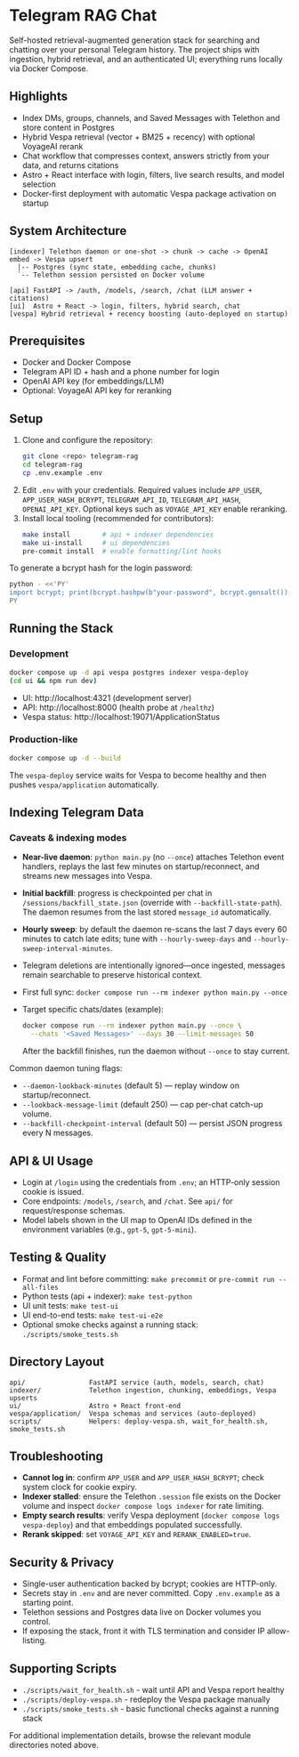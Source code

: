 # Telegram RAG Chat

Self-hosted retrieval-augmented generation stack for searching and chatting over your personal Telegram history. The project ships with ingestion, hybrid retrieval, and an authenticated UI; everything runs locally via Docker Compose.

## Highlights

- Index DMs, groups, channels, and Saved Messages with Telethon and store content in Postgres
- Hybrid Vespa retrieval (vector + BM25 + recency) with optional VoyageAI rerank
- Chat workflow that compresses context, answers strictly from your data, and returns citations
- Astro + React interface with login, filters, live search results, and model selection
- Docker-first deployment with automatic Vespa package activation on startup

## System Architecture

```
[indexer] Telethon daemon or one-shot -> chunk -> cache -> OpenAI embed -> Vespa upsert
  |-- Postgres (sync state, embedding cache, chunks)
  `-- Telethon session persisted on Docker volume

[api] FastAPI -> /auth, /models, /search, /chat (LLM answer + citations)
[ui]  Astro + React -> login, filters, hybrid search, chat
[vespa] Hybrid retrieval + recency boosting (auto-deployed on startup)
```

## Prerequisites

- Docker and Docker Compose
- Telegram API ID + hash and a phone number for login
- OpenAI API key (for embeddings/LLM)
- Optional: VoyageAI API key for reranking

## Setup

1. Clone and configure the repository:
   ```bash
   git clone <repo> telegram-rag
   cd telegram-rag
   cp .env.example .env
   ```
2. Edit `.env` with your credentials. Required values include `APP_USER`, `APP_USER_HASH_BCRYPT`, `TELEGRAM_API_ID`, `TELEGRAM_API_HASH`, `OPENAI_API_KEY`. Optional keys such as `VOYAGE_API_KEY` enable reranking.
3. Install local tooling (recommended for contributors):
   ```bash
   make install        # api + indexer dependencies
   make ui-install     # ui dependencies
   pre-commit install  # enable formatting/lint hooks
   ```

To generate a bcrypt hash for the login password:

```bash
python - <<'PY'
import bcrypt; print(bcrypt.hashpw(b"your-password", bcrypt.gensalt()).decode())
PY
```

## Running the Stack

### Development

```bash
docker compose up -d api vespa postgres indexer vespa-deploy
(cd ui && npm run dev)
```

- UI: http://localhost:4321 (development server)
- API: http://localhost:8000 (health probe at `/healthz`)
- Vespa status: http://localhost:19071/ApplicationStatus

### Production-like

```bash
docker compose up -d --build
```

The `vespa-deploy` service waits for Vespa to become healthy and then pushes `vespa/application` automatically.

## Indexing Telegram Data

### Caveats & indexing modes

- **Near-live daemon**: `python main.py` (no `--once`) attaches Telethon event handlers, replays the last few minutes on startup/reconnect, and streams new messages into Vespa.
- **Initial backfill**: progress is checkpointed per chat in `/sessions/backfill_state.json` (override with `--backfill-state-path`). The daemon resumes from the last stored `message_id` automatically.
- **Hourly sweep**: by default the daemon re-scans the last 7 days every 60 minutes to catch late edits; tune with `--hourly-sweep-days` and `--hourly-sweep-interval-minutes`.
- Telegram deletions are intentionally ignored—once ingested, messages remain searchable to preserve historical context.

- First full sync: `docker compose run --rm indexer python main.py --once`
- Target specific chats/dates (example):
  ```bash
  docker compose run --rm indexer python main.py --once \
    --chats '<Saved Messages>' --days 30 --limit-messages 50
  ```
  After the backfill finishes, run the daemon without `--once` to stay current.

Common daemon tuning flags:

- `--daemon-lookback-minutes` (default 5) — replay window on startup/reconnect.
- `--lookback-message-limit` (default 250) — cap per-chat catch-up volume.
- `--backfill-checkpoint-interval` (default 50) — persist JSON progress every N messages.

## API & UI Usage

- Login at `/login` using the credentials from `.env`; an HTTP-only session cookie is issued.
- Core endpoints: `/models`, `/search`, and `/chat`. See `api/` for request/response schemas.
- Model labels shown in the UI map to OpenAI IDs defined in the environment variables (e.g., `gpt-5`, `gpt-5-mini`).

## Testing & Quality

- Format and lint before committing: `make precommit` or `pre-commit run --all-files`
- Python tests (api + indexer): `make test-python`
- UI unit tests: `make test-ui`
- UI end-to-end tests: `make test-ui-e2e`
- Optional smoke checks against a running stack: `./scripts/smoke_tests.sh`

## Directory Layout

```
api/                FastAPI service (auth, models, search, chat)
indexer/            Telethon ingestion, chunking, embeddings, Vespa upserts
ui/                 Astro + React front-end
vespa/application/  Vespa schemas and services (auto-deployed)
scripts/            Helpers: deploy-vespa.sh, wait_for_health.sh, smoke_tests.sh
```

## Troubleshooting

- **Cannot log in**: confirm `APP_USER` and `APP_USER_HASH_BCRYPT`; check system clock for cookie expiry.
- **Indexer stalled**: ensure the Telethon `.session` file exists on the Docker volume and inspect `docker compose logs indexer` for rate limiting.
- **Empty search results**: verify Vespa deployment (`docker compose logs vespa-deploy`) and that embeddings populated successfully.
- **Rerank skipped**: set `VOYAGE_API_KEY` and `RERANK_ENABLED=true`.

## Security & Privacy

- Single-user authentication backed by bcrypt; cookies are HTTP-only.
- Secrets stay in `.env` and are never committed. Copy `.env.example` as a starting point.
- Telethon sessions and Postgres data live on Docker volumes you control.
- If exposing the stack, front it with TLS termination and consider IP allow-listing.

## Supporting Scripts

- `./scripts/wait_for_health.sh` - wait until API and Vespa report healthy
- `./scripts/deploy-vespa.sh` - redeploy the Vespa package manually
- `./scripts/smoke_tests.sh` - basic functional checks against a running stack

For additional implementation details, browse the relevant module directories noted above.
